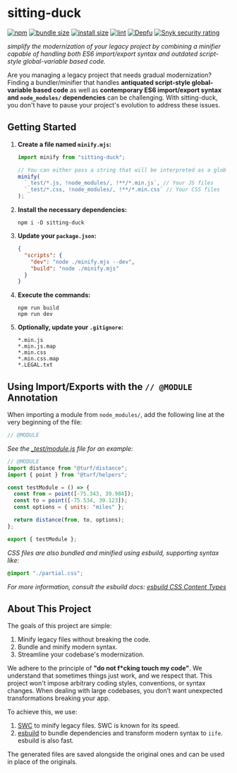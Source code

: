# sitting-duck

[![npm](https://img.shields.io/npm/v/sitting-duck)](https://www.npmjs.com/package/sitting-duck)
[![bundle size](https://badgen.net/bundlephobia/min/sitting-duck)](https://bundlephobia.com/package/sitting-duck)
[![install size](https://packagephobia.com/badge?p=sitting-duck)](https://packagephobia.com/result?p=sitting-duck)
[![lint](https://github.com/puka-tchou/sitting-duck/actions/workflows/main.yml/badge.svg)](https://github.com/puka-tchou/sitting-duck/actions/workflows/main.yml)
[![Depfu](https://badges.depfu.com/badges/ca84f96e8d849db6e081d875d6c7b3a0/count.svg)](https://depfu.com/github/puka-tchou/sitting-duck?project_id=36118)
[![Snyk security rating](https://snyk-widget.herokuapp.com/badge/npm/sitting-duck/badge.svg)](https://snyk.io/vuln/npm:sitting-duck)

_simplify the modernization of your legacy project by combining a minifier capable of handling both ES6 import/export syntax and outdated script-style global-variable based code._

Are you managing a legacy project that needs gradual modernization? Finding a bundler/minifier that handles **antiquated script-style global-variable based code** as well as **contemporary ES6 import/export syntax and `node_modules/` dependencies** can be challenging. With sitting-duck, you don't have to pause your project's evolution to address these issues.

## Getting Started

1. **Create a file named `minify.mjs`:**

   ```js
   import minify from "sitting-duck";

   // You can either pass a string that will be interpreted as a glob pattern by globby or an array of files.
   minify(
     `_test/*.js, !node_modules/, !**/*.min.js`, // Your JS files
     `_test/*.css, !node_modules/, !**/*.min.css` // Your CSS files
   );
   ```

2. **Install the necessary dependencies:**

   ```shell-session
   npm i -D sitting-duck
   ```

3. **Update your `package.json`:**

   ```json
   {
     "scripts": {
       "dev": "node ./minify.mjs --dev",
       "build": "node ./minify.mjs"
     }
   }
   ```

4. **Execute the commands:**

   ```shell-session
   npm run build
   npm run dev
   ```

5. **Optionally, update your `.gitignore`:**

   ```text
   *.min.js
   *.min.js.map
   *.min.css
   *.min.css.map
   *.LEGAL.txt
   ```

## Using Import/Exports with the `// @MODULE` Annotation

When importing a module from `node_modules/`, add the following line at the very beginning of the file:

```js
// @MODULE
```

_See the [\_test/module.js](_test/module.js) file for an example:_

```js
// @MODULE
import distance from "@turf/distance";
import { point } from "@turf/helpers";

const testModule = () => {
  const from = point([-75.343, 39.984]);
  const to = point([-75.534, 39.123]);
  const options = { units: "miles" };

  return distance(from, to, options);
};

export { testModule };
```

_CSS files are also bundled and minified using esbuild, supporting syntax like:_

```css
@import "./partial.css";
```

_For more information, consult the esbuild docs: [esbuild CSS Content Types](https://esbuild.github.io/content-types/#css)_

## About This Project

The goals of this project are simple:

1. Minify legacy files without breaking the code.
2. Bundle and minify modern syntax.
3. Streamline your codebase's modernization.

We adhere to the principle of **"do not f\*cking touch my code"**. We understand that sometimes things just work, and we respect that. This project won't impose arbitrary coding styles, conventions, or syntax changes. When dealing with large codebases, you don’t want unexpected transformations breaking your app.

To achieve this, we use:

1. [SWC](https://github.com/swc-project/swc) to minify legacy files. SWC is known for its speed.
2. [esbuild](https://github.com/evanw/esbuild) to bundle dependencies and transform modern syntax to `iife`. esbuild is also fast.

The generated files are saved alongside the original ones and can be used in place of the originals.

